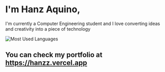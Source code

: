 # I'm Hanz Aquino,

I'm currently a Computer Engineering student and I love converting ideas and creativity into a piece of technology

![Most Used Languages](https://github-readme-stats.vercel.app/api/top-langs?username=hanzzakino&show_icons=true&locale=en&layout=compact&theme=github_dark&count_private=true&hide_border=true&hide=html)

## You can check my portfolio at https://hanzz.vercel.app
